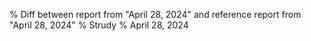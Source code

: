 % Diff between report from "April 28, 2024" and reference report from "April 28, 2024"
% Strudy
% April 28, 2024


